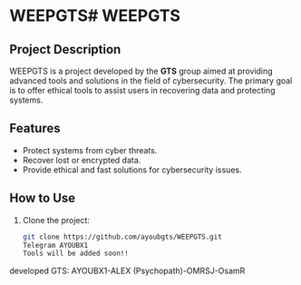 # WEEPGTS# WEEPGTS

## Project Description
WEEPGTS is a project developed by the **GTS** group aimed at providing advanced tools and solutions in the field of cybersecurity. The primary goal is to offer ethical tools to assist users in recovering data and protecting systems.

## Features
- Protect systems from cyber threats.
- Recover lost or encrypted data.
- Provide ethical and fast solutions for cybersecurity issues.

## How to Use
1. Clone the project:
   ```bash
   git clone https://github.com/ayoubgts/WEEPGTS.git
   Telegram AYOUBX1
   Tools will be added soon!!
 developed GTS: AYOUBX1-ALEX (Psychopath)-OMRSJ-OsamR
